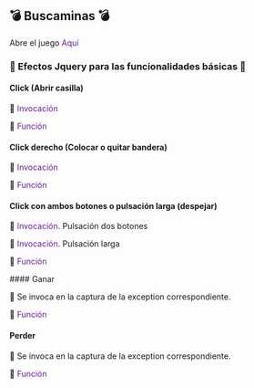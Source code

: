 
:bomb: Buscaminas :bomb:
----
Abre el juego <a href="https://iesgrancapitan-dwec.github.io/Buscaminas-JesusMejiasLeiva" style="text-decoration:none;color:#6A1B9A">Aquí</a>


 ### :dizzy: Efectos Jquery para las funcionalidades básicas :dizzy:

#### Click (Abrir casilla)

:rocket: <a href="https://github.com/iesgrancapitan-dwec/Buscaminas-JesusMejiasLeiva/blob/master/js/gui.js#L96" style="text-decoration:none;color:#6A1B9A">Invocación</a>

:memo: <a href="https://github.com/iesgrancapitan-dwec/Buscaminas-JesusMejiasLeiva/blob/master/js/gui.js#L282" style="text-decoration:none;color:#6A1B9A">Función</a>


#### Click derecho (Colocar o quitar bandera)

:rocket: <a href="https://github.com/iesgrancapitan-dwec/Buscaminas-JesusMejiasLeiva/blob/master/js/gui.js#L108" style="text-decoration:none;color:#6A1B9A">Invocación</a>


:memo: <a href="https://github.com/iesgrancapitan-dwec/Buscaminas-JesusMejiasLeiva/blob/master/js/gui.js#L316" style="text-decoration:none;color:#6A1B9A">Función</a>

#### Click con ambos botones o pulsación larga (despejar)

:rocket: <a href="https://github.com/iesgrancapitan-dwec/Buscaminas-JesusMejiasLeiva/blob/master/js/gui.js#L111" style="text-decoration:none;color:#6A1B9A">Invocación.</a> Pulsación dos botones

:rocket: <a href="https://github.com/iesgrancapitan-dwec/Buscaminas-JesusMejiasLeiva/blob/master/js/gui.js#L127" style="text-decoration:none;color:#6A1B9A">Invocación.</a> Pulsación larga

:memo: <a href="https://github.com/iesgrancapitan-dwec/Buscaminas-JesusMejiasLeiva/blob/master/js/gui.js#L187" style="text-decoration:none;color:#6A1B9A">Función</a>

#### Ganar

:rocket: Se invoca en la captura de la exception correspondiente.

:memo: <a href="https://github.com/iesgrancapitan-dwec/Buscaminas-JesusMejiasLeiva/blob/master/js/gui.js#L355" style="text-decoration:none;color:#6A1B9A">Función</a>


#### Perder

:rocket: Se invoca en la captura de la exception correspondiente.

:memo: <a href="https://github.com/iesgrancapitan-dwec/Buscaminas-JesusMejiasLeiva/blob/master/js/gui.js#L355" style="text-decoration:none;color:#6A1B9A">Función</a>
